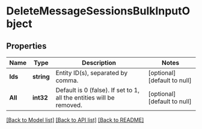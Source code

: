 # DeleteMessageSessionsBulkInputObject

## Properties
Name | Type | Description | Notes
------------ | ------------- | ------------- | -------------
**Ids** | **string** | Entity ID(s), separated by comma. | [optional] [default to null]
**All** | **int32** | Default is 0 (false). If set to 1, all the entities will be removed. | [optional] [default to null]

[[Back to Model list]](../README.md#documentation-for-models) [[Back to API list]](../README.md#documentation-for-api-endpoints) [[Back to README]](../README.md)


